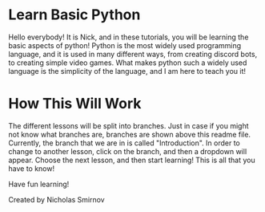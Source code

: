 # Learn Basic Python

Hello everybody! It is Nick, and in these tutorials, you will be learning the basic aspects of python! 
Python is the most widely used programming language, and it is used in many different ways, from creating discord bots, to creating simple video games.
What makes python such a widely used language is the simplicity of the language, and I am here to teach you it!

# How This Will Work

The different lessons will be split into branches.
Just in case if you might not know what branches are, branches are shown above this readme file. Currently, the branch that we are in is called "Introduction". In order to change to another lesson, click on the branch, and then a dropdown will appear. Choose the next lesson, and then start learning! This is all that you have to know!


Have fun learning!


Created by Nicholas Smirnov
